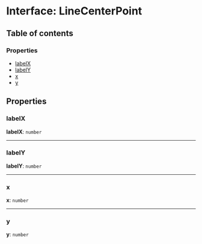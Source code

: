 # Interface: LineCenterPoint

## Table of contents

### Properties

* [labelX](/en/auto-docs/free-layout-core/interfaces/LineCenterPoint.md#labelx)
* [labelY](/en/auto-docs/free-layout-core/interfaces/LineCenterPoint.md#labely)
* [x](/en/auto-docs/free-layout-core/interfaces/LineCenterPoint.md#x)
* [y](/en/auto-docs/free-layout-core/interfaces/LineCenterPoint.md#y)

## Properties

### labelX

**labelX**: `number`

***

### labelY

**labelY**: `number`

***

### x

**x**: `number`

***

### y

**y**: `number`
